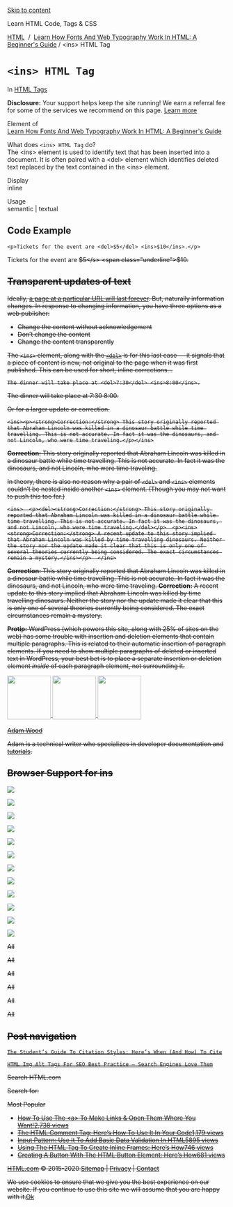 <a href="#site-main" class="skip-link screen-reader-text">Skip to content</a>

[](https://html.com/)

Learn HTML Code, Tags & CSS

[HTML](https://html.com/)  /  [Learn How Fonts And Web Typography Work In HTML: A Beginner's Guide](https://html.com/fonts/) / &lt;ins&gt; HTML Tag

# `<ins> HTML Tag`

In <span class="post-meta-category">[HTML Tags](https://html.com/tags/)</span>

**Disclosure:** Your support helps keep the site running! We earn a referral fee for some of the services we recommend on this page. [Learn more](https://html.com/disclosure/)

Element of  
[Learn How Fonts And Web Typography Work In HTML: A Beginner's Guide](https://html.com/fonts/)

What does `<ins> HTML Tag` do?  
The &lt;ins&gt; element is used to identify text that has been inserted into a document. It is often paired with a &lt;del&gt; element which identifies deleted text replaced by the text contained in the &lt;ins&gt; element.

Display  
inline

Usage  
semantic | textual

## Code Example

    <p>Tickets for the event are <del>$5</del> <ins>$10</ins>.</p>

Tickets for the event are <s>$5</s> <span class="underline">$10</span>.

<span class="underline"></span>

## Transparent updates of text

Ideally, [a page at a particular URL will last forever](https://www.w3.org/Provider/Style/URI.html). But, naturally information changes. In response to changing information, you have three options as a web publisher:

- Change the content without acknowledgement
- Don’t change the content
- Change the content transparently

The `<ins>` element, along with the [`<del>`](https://html.com/tags/del/) is for this last case — it signals that a piece of content is new, not original to the page when it was first published. This can be used for short, inline corrections…

    The dinner will take place at <del>7:30</del> <ins>8:00</ins>.

The dinner will take place at <s>7:30</s> <span class="underline">8:00</span>.

Or for a larger update or correction.

    <ins><p><strong>Correction:</strong> This story originally reported that Abraham Lincoln was killed in a dinosaur battle while time travelling. This is not accurate. In fact it was the dinosaurs, and not Lincoln, who were time traveling.</p></ins>

**Correction:** This story originally reported that Abraham Lincoln was killed in a dinosaur battle while time travelling. This is not accurate. In fact it was the dinosaurs, and not Lincoln, who were time traveling.

In theory, there is also no reason why a pair of `<del>` and `<ins>` elements couldn’t be nested inside another `<ins>` element. (Though you may not want to push this too far.)

    <ins>  <p><del><strong>Correction:</strong> This story originally reported that Abraham Lincoln was killed in a dinosaur battle while time travelling. This is not accurate. In fact it was the dinosaurs, and not Lincoln, who were time traveling.</del></p>  <p><ins><strong>Correction:</strong> A recent update to this story implied that Abraham Lincoln was killed by time travelling dinosaurs. Neither the story nor the update made it clear that this is only one of several theories currently being considered. The exact circumstances remain a mystery.</ins></p>  </ins>

<span class="underline"><s>**Correction:** This story originally reported that Abraham Lincoln was killed in a dinosaur battle while time travelling. This is not accurate. In fact it was the dinosaurs, and not Lincoln, who were time traveling.</s> <span class="underline">**Correction:** A recent update to this story implied that Abraham Lincoln was killed by time travelling dinosaurs. Neither the story nor the update made it clear that this is only one of several theories currently being considered. The exact circumstances remain a mystery.</span></span>

**Protip:** WordPress (which powers this site, along with 25% of sites on the web) has some trouble with insertion and deletion elements that contain multiple paragraphs. This is related to their automatic insertion of paragraph elements. If you need to show multiple paragraphs of deleted or inserted text in WordPress, your best bet is to place a separate insertion or deletion element _inside_ of each paragraph element, not surrounding it.

<img src="http://html.com/wp-content/plugins/a3-lazy-load/assets/images/lazy_placeholder.gif" class="lazy lazy-hidden avatar avatar-100 photo" width="100" height="100" />

<img src="http://html.com/wp-content/plugins/a3-lazy-load/assets/images/lazy_placeholder.gif" class="lazy lazy-hidden avatar avatar-100 photo" width="100" height="100" />

<img src="https://secure.gravatar.com/avatar/3af4194cc38fbc6d4e68fbe7536347d5?s=100&amp;d=mm&amp;r=g" class="avatar avatar-100 photo" srcset="https://secure.gravatar.com/avatar/3af4194cc38fbc6d4e68fbe7536347d5?s=200&amp;d=mm&amp;r=g 2x" width="100" height="100" />

[Adam Wood](https://html.com/author/html/)

<span class="fn">Adam is a technical writer who specializes in developer documentation and [tutorials](https://html.com/).</span>

[<span class="saboxplugin-icon-grey saboxplugin-icon-linkedin"></span>](https://www.linkedin.com/in/adammichaelwood)

<span id="tho-end-content" style="display: block; visibility: hidden;"></span>

## Browser Support for ins

<img src="http://html.com/wp-content/plugins/a3-lazy-load/assets/images/lazy_placeholder.gif" class="lazy lazy-hidden" />

![](https://html.com/wp-content/plugins/htmlcodetutorial-plugin/assets/images/ie-true.png)

<img src="http://html.com/wp-content/plugins/a3-lazy-load/assets/images/lazy_placeholder.gif" class="lazy lazy-hidden" />

![](https://html.com/wp-content/plugins/htmlcodetutorial-plugin/assets/images/firefox-true.png)

<img src="http://html.com/wp-content/plugins/a3-lazy-load/assets/images/lazy_placeholder.gif" class="lazy lazy-hidden" />

![](https://html.com/wp-content/plugins/htmlcodetutorial-plugin/assets/images/chrome-true.png)

<img src="http://html.com/wp-content/plugins/a3-lazy-load/assets/images/lazy_placeholder.gif" class="lazy lazy-hidden" />

![](https://html.com/wp-content/plugins/htmlcodetutorial-plugin/assets/images/edge-true.png)

<img src="http://html.com/wp-content/plugins/a3-lazy-load/assets/images/lazy_placeholder.gif" class="lazy lazy-hidden" />

![](https://html.com/wp-content/plugins/htmlcodetutorial-plugin/assets/images/safari-true.png)

<img src="http://html.com/wp-content/plugins/a3-lazy-load/assets/images/lazy_placeholder.gif" class="lazy lazy-hidden" />

![](https://html.com/wp-content/plugins/htmlcodetutorial-plugin/assets/images/opera-true.png)

<span class="browser-supported">All</span>

<span class="browser-supported">All</span>

<span class="browser-supported">All</span>

<span class="browser-supported">All</span>

<span class="browser-supported">All</span>

<span class="browser-supported">All</span>

## Post navigation

[<span class="nav-link-label"><span class="genericon genericon-previous"></span></span>`The Student’s Guide To Citation Styles: Here’s When (And How) To Cite`](https://html.com/resources/citation-guide/)

[`HTML Img Alt Tags For SEO Best Practice – Search Engines Love Them`<span class="nav-link-label"><span class="genericon genericon-next"></span></span>](https://html.com/attributes/img-alt/)

Search HTML.com

<span class="screen-reader-text">Search for:</span>

Most Popular

- <a href="https://html.com/attributes/a-target/" class="popular_posts_bars_link">How To Use The &lt;a&gt; To Make Links &amp; Open Them Where You Want!</a><span class="popular_posts_bars_comment_count_hold"><a href="https://html.com/attributes/a-target/#comments" class="popular_posts_bars_comment_count">2,738 views</a><span class="popular_posts_bars_comment_count_triangle"></span></span>
- <a href="https://html.com/tags/comment-tag/" class="popular_posts_bars_link">The HTML Comment Tag: Here’s How To Use It In Your Code</a><span class="popular_posts_bars_comment_count_hold"><a href="https://html.com/tags/comment-tag/#comments" class="popular_posts_bars_comment_count">1,179 views</a><span class="popular_posts_bars_comment_count_triangle"></span></span>
- <a href="https://html.com/attributes/input-pattern/" class="popular_posts_bars_link">Input Pattern: Use It To Add Basic Data Validation In HTML5</a><span class="popular_posts_bars_comment_count_hold"><a href="https://html.com/attributes/input-pattern/#comments" class="popular_posts_bars_comment_count">895 views</a><span class="popular_posts_bars_comment_count_triangle"></span></span>
- <a href="https://html.com/tags/iframe/" class="popular_posts_bars_link">Using The HTML Tag To Create Inline Frames: Here’s How</a><span class="popular_posts_bars_comment_count_hold"><a href="https://html.com/tags/iframe/#comments" class="popular_posts_bars_comment_count">746 views</a><span class="popular_posts_bars_comment_count_triangle"></span></span>
- <a href="https://html.com/tags/button/" class="popular_posts_bars_link">Creating A Button With The HTML Button Element: Here’s How</a><span class="popular_posts_bars_comment_count_hold"><a href="https://html.com/tags/button/#comments" class="popular_posts_bars_comment_count">681 views</a><span class="popular_posts_bars_comment_count_triangle"></span></span>

[HTML.com](https://html.com/) © 2015-2020 [Sitemap](https://html.com/sitemap/) | [Privacy](https://html.com/privacy/) | [Contact](https://html.com/contact/)

<span id="cn-notice-text" class="cn-text-container">We use cookies to ensure that we give you the best experience on our website. If you continue to use this site we will assume that you are happy with it.</span><span id="cn-notice-buttons" class="cn-buttons-container"><a href="#" id="cn-accept-cookie" class="cn-set-cookie cn-button bootstrap button">Ok</a></span><a href="javascript:void(0);" id="cn-close-notice" class="cn-close-icon"></a>

